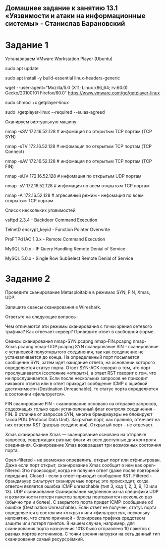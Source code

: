 ## Домашнее задание к занятию 13.1 «Уязвимости и атаки на информационные системы» - Станислав Барановский

# Задание 1
Устанавлваем VMware Workstation Player (Ubuntu)

sudo apt update

sudo apt install -y build-essential linux-headers-generic

wget --user-agent="Mozilla/5.0 (X11; Linux x86_64; rv:60.0) Gecko/20100101 Firefox/60.0" https://www.vmware.com/go/getplayer-linux

sudo chmod +x getplayer-linux

sudo ./getplayer-linux --required --eulas-agreed

Сканируем виртуальную машину

nmap -sSV 172.16.52.128 # инфомация по открытым TCP портам (TCP SYN)

nmap -sTV 172.16.52.128 # инфомация по открытым TCP портам (TCP Connect)

nmap -sAV 172.16.52.128 # инфомация по открытым TCP портам (TCP FIN)

nmap -sUV 172.16.52.128 # инфомация по открытым UDP портам

nmap -sV 172.16.52.128 # инфомация по всем открытым TCP портам

nmap -A 172.16.52.128 # агресивный режим - инфомация по всем открытым TCP портам

Список нескольких уязвимостей

vsftpd 2.3.4 - Backdoor Command Execution

TelnetD encrypt_keyid - Function Pointer Overwrite

ProFTPd IAC 1.3.x - Remote Command Execution

MySQL 5.0.x - IF Query Handling Remote Denial of Service

MySQL 5.0.x - Single Row SubSelect Remote Denial of Service

# Задание 2

Проведите сканирование Metasploitable в режимах SYN, FIN, Xmas, UDP.

Запишите сеансы сканирования в Wireshark.

Ответьте на следующие вопросы:

Чем отличаются эти режимы сканирования с точки зрения сетевого трафика?
Как отвечает сервер?
Приведите ответ в свободной форме.

Сеансы сканирования
nmap-SYN.pcapng
nmap-FIN.pcapng
nmap-Xmas.pcapng
nmap-UDP.pcapng
SYN сканирование
SIN - сканирование с установкой полуоткрытого соединения, так как соединение не устанавливается до конца. На определенный порт посылается сообщение SYN, затем идет ожидание ответа, на основании которого определяется статус порта. Ответ SYN-ACK говорят о том, что порт прослушивается (состояние «открыт»), а ответ RST говорит о том, что не прослушивается. Если после нескольких запросов не приходит никакого ответа или в ответ приходит сообщение ICMP с ошибкой достижимости (Destination Unreachable), то статус порта определяется в состоянии «фильтруется».

FIN сканирование
FIN - сканирование основано на отправке запросов, содержащих только один установленный флаг контроля соединения - FIN. В отличие от запросов SYN, многие брандмауэры не блокируют такой PDU (Protocol Data Unit). Закрытый порт, как правило, отвечает на них ответом RST (разрыв соединения). Открытый порт - не отвечает.

Xmas сканирование
Xmas — сканирование основано на отправке запросов, содержащих разные флаги из всех доступных для контроля соединения. Сканирование Xmas возвращает три возможных состояния порта:

Open-filtered - не возможно определить, открыт порт или отфильтрован. Даже если порт открыт, сканирование Xmas сообщит о нем как open-filtered. Это происходит, когда не получен ответ (даже после повторной передачи).
Closed - если в ответ приходит сообщение RST.
Filtered - брандмауэр фильтрует сканируемые порты; это происходит, когда ответом является ошибка ICMP unreachable (тип 3, код 1, 2, 3, 9, 10 или 13).
UDP сканирование
Сканирование медленное из-за специфики UDP и возможности потери пакетов запросы повторяются несколько раз (обычно три и более). С закрытого порта придет ICMP-сообщение об ошибке (Destination Unreachable). Если ответ не получен, статус порта определяется в состоянии «открыт» или «фильтруется», поскольку непонятно, что стало причиной - блокировка трафика средством защиты или потеря пакетов. В нашем случае, например, для сканирования порта назначения 1013 было отправлено 10 пакетов с разных портов источников. С точки зрения нагрузки на сеть данный тип сканирования самый ресурсоёмкий.

